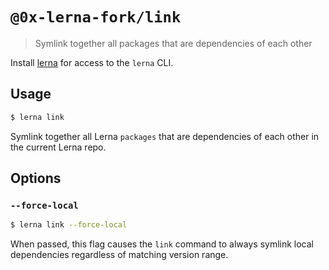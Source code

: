 # `@0x-lerna-fork/link`

> Symlink together all packages that are dependencies of each other

Install [lerna](https://www.npmjs.com/package/lerna) for access to the `lerna` CLI.

## Usage

```sh
$ lerna link
```

Symlink together all Lerna `packages` that are dependencies of each other in the current Lerna repo.

## Options

### `--force-local`

```sh
$ lerna link --force-local
```

When passed, this flag causes the `link` command to always symlink local dependencies regardless of matching version range.
